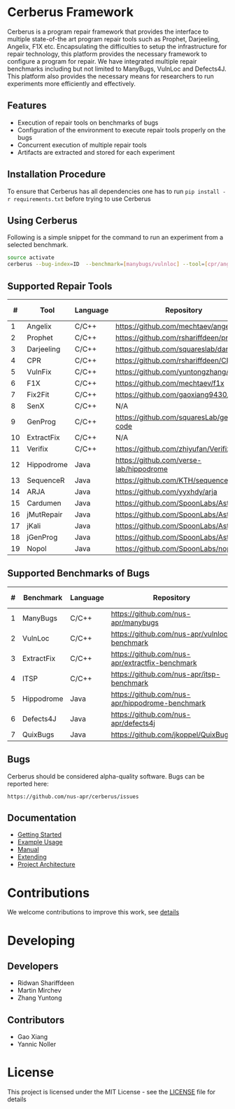 # Cerberus Framework

Cerberus is a program repair framework that provides the interface to multiple
state-of-the art program repair tools such as Prophet, Darjeeling, Angelix, F1X etc.
Encapsulating the difficulties to setup the infrastructure for repair technology, this platform provides
the necessary framework to configure a program for repair. We have integrated multiple repair
benchmarks including but not limited to ManyBugs, VulnLoc and Defects4J. This platform also provides the necessary means for researchers to
run experiments more efficiently and effectively.

## Features

* Execution of repair tools on benchmarks of bugs
* Configuration of the environment to execute repair tools properly on the bugs
* Concurrent execution of multiple repair tools
* Artifacts are extracted and stored for each experiment

## Installation Procedure

To ensure that Cerberus has all dependencies one has to run `pip install -r requirements.txt` before trying to use Cerberus

## Using Cerberus

Following is a simple snippet for the command to run an experiment from a selected benchmark.

```bash
source activate
cerberus --bug-index=ID  --benchmark=[manybugs/vulnloc] --tool=[cpr/angelix/prophet/f1x]
```

## Supported Repair Tools
  
| #  | Tool          | Language | Repository                                        | Commit id |  
| -- | ------------- | -------- | ------------------------------------------------- | --------  |  
| 1  | Angelix       | C/C++    | <https://github.com/mechtaev/angelix>             | 01396ac   |  
| 2  | Prophet       | C/C++    | <https://github.com/rshariffdeen/prophet>         | 5f8c688   |  
| 3  | Darjeeling    | C/C++    | <https://github.com/squareslab/darjeeling>        | ed6fb3e   |  
| 4  | CPR           | C/C++    | <https://github.com/rshariffdeen/CPR>             | 4863c60   |  
| 5  | VulnFix       | C/C++    | <https://github.com/yuntongzhang/vulnfix>         | 44bdbab   |  
| 6  | F1X           | C/C++    | <https://github.com/mechtaev/f1x>                 | e4a225e   |  
| 7  | Fix2Fit       | C/C++    | <https://github.com/gaoxiang9430/Fix2Fit>         | 349e4ba   |  
| 8  | SenX          | C/C++    | N/A                                               | N/A       |  
| 9  | GenProg       | C/C++    | <https://github.com/squaresLab/genprog-code>      | 0b25153   |  
| 10 | ExtractFix    | C/C++    | N/A                                               | N/A       |
| 11 | Verifix       | C/C++    | <https://github.com/zhiyufan/Verifix>             | 6d5bda0   |
| 12 | Hippodrome    | Java     | <https://github.com/verse-lab/hippodrome>         | 012f291   |
| 13 | SequenceR     | Java     | <https://github.com/KTH/sequencer>                | 3bd0cd4   |
| 14 | ARJA          | Java     | <https://github.com/yyxhdy/arja>                  | e795032   |
| 15 | Cardumen      | Java     | <https://github.com/SpoonLabs/Astor>              | f11f0b8   |
| 16 | jMutRepair    | Java     | <https://github.com/SpoonLabs/Astor>              | f11f0b8   |
| 17 | jKali         | Java     | <https://github.com/SpoonLabs/Astor>              | f11f0b8   |
| 18 | jGenProg      | Java     | <https://github.com/SpoonLabs/Astor>              | f11f0b8   |
| 19 | Nopol         | Java     | <https://github.com/SpoonLabs/nopol>              | 8cb3676   |

## Supported Benchmarks of Bugs

| # | Benchmark         | Language | Repository                                        | # Projects | # Bugs |  
| - | ----------------- | -------- | ------------------------------------------------- | ----------:| ------:|  
| 1 | ManyBugs          | C/C++    | <https://github.com/nus-apr/manybugs>             |          6 |     60 |  
| 2 | VulnLoc           | C/C++    | <https://github.com/nus-apr/vulnloc-benchmark>    |         11 |     43 |  
| 3 | ExtractFix        | C/C++    | <https://github.com/nus-apr/extractfix-benchmark> |          7 |     30 |
| 4 | ITSP              | C/C++    | <https://github.com/nus-apr/itsp-benchmark>       |         10 |    661 |
| 5 | Hippodrome        | Java     | <https://github.com/nus-apr/hippodrome-benchmark> |         16 |     25 |
| 6 | Defects4J         | Java     | <https://github.com/nus-apr/defects4j>            |         17 |    835 |
| 7 | QuixBugs          | Java     | <https://github.com/jkoppel/QuixBugs>             |         40 |     40 |

## Bugs

Cerberus should be considered alpha-quality software. Bugs can be reported here:

    https://github.com/nus-apr/cerberus/issues

## Documentation

* [Getting Started](doc/GetStart.md)
* [Example Usage](doc/Examples.md)
* [Manual](doc/Manual.md)
* [Extending](doc/Extending.md)
* [Project Architecture](doc/ProjectArchitecture.md)

# Contributions

We welcome contributions to improve this work, see [details](doc/Contributing.md)

# Developing

## Developers

* Ridwan Shariffdeen
* Martin Mirchev
* Zhang Yuntong

## Contributors

* Gao Xiang
* Yannic Noller

# License

This project is licensed under the MIT License - see the [LICENSE](LICENSE) file for details

